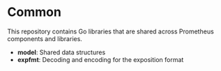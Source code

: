 # Common

This repository contains Go libraries that are shared across Prometheus
components and libraries.

* **model**: Shared data structures
* **expfmt**: Decoding and encoding for the exposition format
